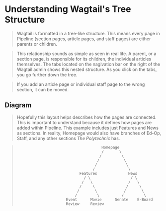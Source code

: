 # Understanding Wagtail's Tree Structure

> Wagtail is formatted in a tree-like structure. This means every page in Pipeline (section pages, article pages, and staff pages) are either parents or children.

> This relationship sounds as simple as seen in real life. A parent, or a section page, is responsible for its children, the individual articles themselves. The tabs located on the nagivation bar on the right of the Wagtail admin shows this nested structure. As you click on the tabs, you go further down the tree.

> If you add an article page or individual staff page to the wrong section, it can be moved.

## Diagram

> Hopefully this layout helps describes how the pages are connected. This is important to understand because it defines how pages are added within Pipeline. This example includes just Features and News as sections. In reality, Homepage would also have branches of Ed-Op, Staff, and any other sections _The Polytechnic_ has.

>											Homepage
>											/		\
>										   /		 \
>										  /           \
>										 /             \
>										/               \
>								  Features			 	News						
>									/ \				     / \
>								   /   \			    /   \
>							  	  /     \              /     \
>							 	 /       \            /       \
>								/         \          /         \
>							Event	   Movie	  Senate	E-Board
>							Review	   Review
